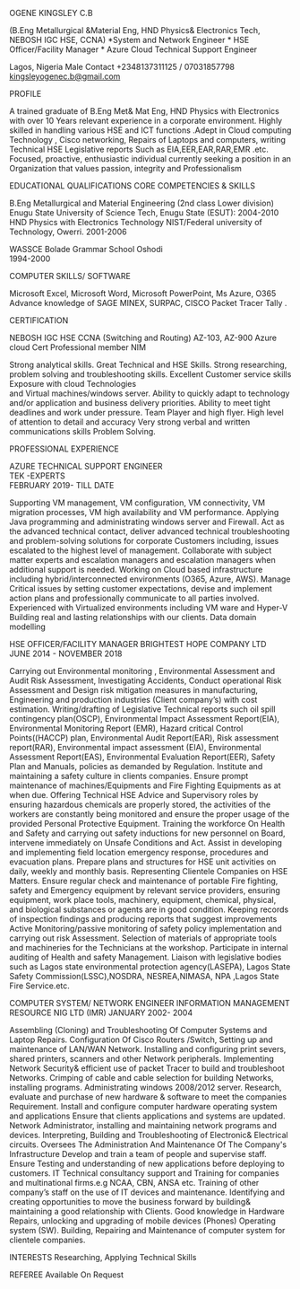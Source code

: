 OGENE  KINGSLEY C.B

(B.Eng Metallurgical &Material Eng, HND Physics& Electronics Tech, NEBOSH IGC HSE, CCNA)
*System and Network Engineer * HSE Officer/Facility Manager * Azure Cloud Technical  Support Engineer

Lagos, Nigeria
Male
Contact +2348137311125 / 07031857798
kingsleyogenec.b@gmail.com

PROFILE

A trained graduate of B.Eng Met& Mat Eng, HND Physics with Electronics  with over 10 Years relevant experience in a corporate environment. Highly skilled in handling various HSE  and  ICT functions .Adept in Cloud computing  Technology , Cisco networking, Repairs of Laptops and computers, writing Technical  HSE Legislative reports Such as EIA,EER,EAR,RAR,EMR .etc. Focused, proactive, enthusiastic individual currently seeking a position in an Organization that values passion, integrity and Professionalism

EDUCATIONAL QUALIFICATIONS 	CORE COMPETENCIES  & SKILLS

B.Eng Metallurgical and Material Engineering (2nd class Lower division)
Enugu  State University of Science Tech, Enugu State (ESUT): 
2004-2010
      HND Physics with Electronics Technology
      NIST/Federal university of       
      Technology, Owerri.
      2001-2006

WASSCE
Bolade Grammar  School Oshodi	
1994-2000	

COMPUTER SKILLS/ SOFTWARE

Microsoft Excel, Microsoft Word, Microsoft PowerPoint, 
Ms Azure, O365
Advance knowledge of SAGE 
MINEX, SURPAC,
CISCO Packet Tracer
Tally .

CERTIFICATION

NEBOSH  IGC HSE
CCNA (Switching and Routing)
AZ-103, AZ-900 Azure cloud  Cert
Professional member NIM

	
Strong analytical skills.
Great Technical and  HSE  Skills.
Strong researching, problem solving and troubleshooting skills.
Excellent  Customer  service skills
Exposure with cloud Technologies  
and  Virtual machines/windows server.
Ability to quickly  adapt  to technology  and/or  application  and business delivery  priorities.
Ability to meet tight deadlines and work under pressure.
Team Player and high flyer.
High level of attention to detail and accuracy
Very strong verbal and written communications skills
Problem Solving.





PROFESSIONAL EXPERIENCE 


AZURE TECHNICAL SUPPORT  ENGINEER	
TEK -EXPERTS				
FEBRUARY 2019- TILL DATE

Supporting VM management, VM configuration, VM connectivity, VM migration processes, VM high availability and VM performance.
Applying Java programming and administrating windows server and Firewall.
Act as the advanced technical contact, deliver advanced technical troubleshooting and problem-solving solutions for corporate Customers  including, issues escalated to the highest level of management.
Collaborate with subject matter experts and escalation managers and escalation managers when additional support is needed.
Working on Cloud based  infrastructure including hybrid/interconnected environments (O365, Azure, AWS).
Manage  Critical issues by setting customer expectations, devise and implement action plans and professionally communicate to all parties involved.
Experienced  with Virtualized environments  including VM ware  and Hyper-V
Building real and lasting relationships with our clients.
Data domain modelling

		
HSE OFFICER/FACILITY  MANAGER
BRIGHTEST  HOPE  COMPANY  LTD						
JUNE 2014 -  NOVEMBER 2018

Carrying out Environmental monitoring , Environmental Assessment and Audit Risk Assessment, Investigating Accidents, Conduct operational Risk Assessment and Design risk mitigation measures in manufacturing, Engineering and production industries (Client company’s) with cost estimation.
Writing/drafting of  Legislative Technical reports  such oil spill contingency plan(OSCP), Environmental  Impact Assessment Report(EIA), Environmental Monitoring Report  (EMR), Hazard critical  Control Points((HACCP) plan, Environmental Audit Report(EAR),  Risk assessment report(RAR), Environmental impact assessment (EIA), Environmental  Assessment Report(EAS), Environmental Evaluation Report(EER), Safety Plan and Manuals, policies as demanded by Regulation.
Institute and maintaining a safety culture in clients companies.
Ensure prompt maintenance of machines/Equipments and Fire Fighting Equipments as at when due.
Offering Technical HSE Advice and Supervisory roles by ensuring hazardous chemicals are properly stored, the activities of the workers are constantly being monitored and ensure the proper usage of the provided Personal Protective Equipment.
Training the workforce On Health and Safety and carrying out safety inductions for new personnel on Board, intervene immediately on Unsafe Conditions and Act.
Assist in developing and implementing field location emergency response, procedures and evacuation plans.
Prepare plans and structures for HSE unit activities on daily, weekly and monthly basis.
Representing Clientele Companies on HSE Matters.
Ensure regular check and maintenance of portable Fire fighting, safety and Emergency equipment by relevant service providers, ensuring equipment, work place tools, machinery, equipment, chemical, physical, and biological substances or agents are in good condition.
Keeping records of inspection findings and producing reports that suggest improvements
Active Monitoring/passive monitoring of safety policy implementation and carrying out risk Assessment.
Selection of materials of appropriate tools and machineries for the Technicians at the workshop.
Participate in internal auditing of Health and safety Management.
Liaison with legislative bodies such as Lagos state environmental protection agency(LASEPA), Lagos State Safety Commission(LSSC),NOSDRA, NESREA,NIMASA, NPA ,Lagos State Fire Service.etc.

COMPUTER SYSTEM/ NETWORK ENGINEER
INFORMATION MANAGEMENT RESOURCE NIG LTD (IMR)
JANUARY 2002- 2004

Assembling (Cloning) and Troubleshooting Of Computer Systems and Laptop Repairs.
Configuration Of Cisco Routers /Switch, Setting up and maintenance of LAN/WAN Network.
Installing and configuring print severs, shared printers, scanners and other Network  peripherals.
Implementing Network Security& efficient use of packet Tracer to build and troubleshoot Networks.
Crimping of cable and cable selection for building Networks, installing programs.
Administrating windows  2008/2012  server.
Research, evaluate and purchase of new hardware & software to meet the companies Requirement.
Install  and  configure computer hardware operating system and applications
Ensure that clients applications and systems are updated.
 Network Administrator, installing and maintaining network programs and devices.
 Interpreting, Building and Troubleshooting of Electronic& Electrical circuits.
Oversees The Administration And Maintenance Of The Company's Infrastructure
Develop and train a team of people and supervise staff.
Ensure Testing and  understanding of new applications before deploying to customers.
 IT Technical consultancy support and Training for companies and multinational firms.e.g NCAA, CBN, ANSA etc.
Training of other company’s staff on the use of IT devices and maintenance.
Identifying and creating opportunities to move the business forward by building& maintaining a good relationship with Clients.
Good knowledge in Hardware Repairs, unlocking and upgrading of mobile devices (Phones) Operating system (SW).
Building, Repairing and Maintenance of computer system for clientele companies.


INTERESTS
Researching, Applying Technical Skills

REFEREE
Available On Request


